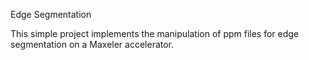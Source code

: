 Edge Segmentation

This simple project implements the manipulation of ppm files for edge segmentation on a Maxeler accelerator.